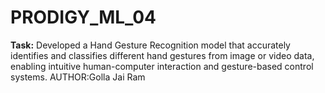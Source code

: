 # PRODIGY_ML_04

**Task:** Developed a Hand Gesture Recognition model that accurately identifies and classifies different hand gestures from image or video data, enabling intuitive human-computer interaction and gesture-based control systems.
AUTHOR:Golla Jai Ram
